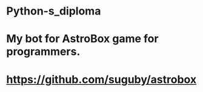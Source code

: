 # Python-s_diploma
# 
# My bot for AstroBox game for programmers.
# https://github.com/suguby/astrobox
#
